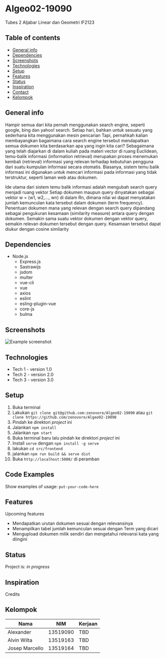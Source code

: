 # Algeo02-19090
Tubes 2 Aljabar Linear dan Geometri IF2123

## Table of contents
* [General info](#general-info)
* [Dependencies](#dependencies)
* [Screenshots](#screenshots)
* [Technologies](#technologies)
* [Setup](#setup)
* [Features](#features)
* [Status](#status)
* [Inspiration](#inspiration)
* [Contact](#contact)
* [Kelompok](#kelompok)

## General info<a href="general-info"></a>
Hampir semua dari kita pernah menggunakan search engine, seperti google, bing
dan yahoo! search. Setiap hari, bahkan untuk sesuatu yang sederhana kita
menggunakan mesin pencarian Tapi, pernahkah kalian membayangkan bagaimana cara
search engine tersebut mendapatkan semua dokumen kita berdasarkan apa yang
ingin kita cari?  Sebagaimana yang telah diajarkan di dalam kuliah pada materi
vector di ruang Euclidean, temu-balik informasi (information retrieval)
merupakan proses menemukan kembali (retrieval) informasi yang relevan terhadap
kebutuhan pengguna dari suatu kumpulan informasi secara otomatis. Biasanya,
sistem temu balik informasi ini digunakan untuk mencari informasi pada
informasi yang tidak terstruktur, seperti laman web atau dokumen.

Ide utama dari sistem temu balik informasi adalah mengubah search query menjadi
ruang vektor Setiap dokumen maupun query dinyatakan sebagai vektor w = (w1,
w2,..., wn) di dalam Rn, dimana nilai wi dapat menyatakan jumlah kemunculan
kata tersebut dalam dokumen (term frequency). Penentuan dokumen mana yang
relevan dengan search query dipandang sebagai pengukuran kesamaan (similarity
measure) antara query dengan dokumen. Semakin sama suatu vektor dokumen dengan
vektor query, semakin relevan dokumen tersebut dengan query. Kesamaan tersebut
dapat diukur dengan cosine similarity

## Dependencies<a href="dependencies"></a>
* Node.js
    * Express.js
    * Sastrawijs
    * jsdom
    * multer
    * vue-cli
    * vue
    * axios
    * eslint
    * esling-plugin-vue
    * core-js
    * bulma

## Screenshots<a href="screenshots"></a>
![Example screenshot](./img/screenshot.png)

## Technologies<a href="technologies"></a>
* Tech 1 - version 1.0
* Tech 2 - version 2.0
* Tech 3 - version 3.0

## Setup<a href="setup"></a>
1. Buka terminal
1. Lakukan `git clone git@github.com:zenovore/Algeo02-19090` atau `git clone
   https://github.com/zenovore/Algeo02-19090`
1. Pindah ke direktori *project* ini
1. Jalankan `npm install`
1. Jalankan `npm start`
1. Buka terminal baru lalu pindah ke direktori *project* ini
1. Install `serve` dengan `npm install -g serve`
1. lakukan `cd src/frontend`
1. jalankan `npm run build && serve dist`
1. Buka `http://localhost:5000/` di peramban

## Code Examples
Show examples of usage:
`put-your-code-here`

## Features<a href="features"></a>
Upcoming features
* Mendapatkan urutan dokumen sesuai dengan relevansinya
* Menampilkan tabel jumlah kemunculan sesuai dengan Term yang dicari
* Mengupload dokumen milik sendiri dan mengetahui relevansi kata yang diingini

## Status<a href="status"></a>
Project is: _in progress_

## Inspiration<a href="inspiration"></a>
Credits

## Kelompok<a href="kelompok"></a>

| Nama | NIM | Kerjaan |
|------|-----|---------|
| Alexander | 13519090 | TBD |
| Alvin Wilta | 13519163 | TBD |
| Josep Marcello | 13519164 | TBD |

